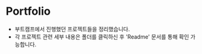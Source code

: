 # Portfolio

- 부트캠프에서 진행했던 프로젝트들을 정리했습니다. 
- 각 프로젝트 관련 세부 내용은 폴더를 클릭하신 후 'Readme' 문서를 통해 확인 가능합니다. 
